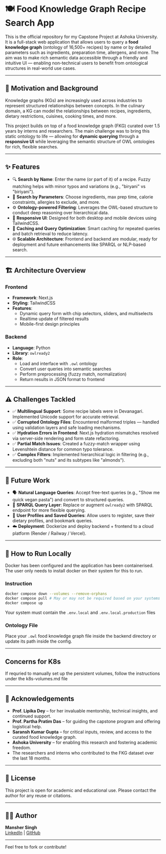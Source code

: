 # 🍽️ Food Knowledge Graph Recipe Search App

This is the official repository for my Capstone Project at Ashoka University. It is a full-stack web application that allows users to query a **food knowledge graph** (ontology of 16,500+ recipes) by name or by detailed parameters such as ingredients, preparation time, allergens, and more. The aim was to make rich semantic data accessible through a friendly and intuitive UI — enabling non-technical users to benefit from ontological structures in real-world use cases.

---

## 🧠 Motivation and Background

Knowledge graphs (KGs) are increasingly used across industries to represent structured relationships between concepts. In the culinary domain, a KG can model the relationships between recipes, ingredients, dietary restrictions, cuisines, cooking times, and more.

This project builds on top of a food knowledge graph (FKG) curated over 1.5 years by interns and researchers. The main challenge was to bring this static ontology to life — allowing for **dynamic querying** through a **responsive UI** while leveraging the semantic structure of OWL ontologies for rich, flexible searches.

---

## ✨ Features

- 🔍 **Search by Name**: Enter the name (or part of it) of a recipe. Fuzzy matching helps with minor typos and variations (e.g., "biryani" vs "biriyani").
- 🧩 **Search by Parameters**: Choose ingredients, max prep time, calorie constraints, allergies to exclude, and more.
- ⚙️ **Ontology-powered Filtering**: Leverages the OWL-based structure to conduct deep reasoning over hierarchical data.
- 📱 **Responsive UI**: Designed for both desktop and mobile devices using TailwindCSS.
- 🔁 **Caching and Query Optimization**: Smart caching for repeated queries and batch retrieval to reduce latency.
- 🌐 **Scalable Architecture**: Frontend and backend are modular, ready for deployment and future enhancements like SPARQL or NLP-based search.

---

## 🏗️ Architecture Overview

### Frontend
- **Framework**: Next.js
- **Styling**: TailwindCSS
- **Features**:
  - Dynamic query form with chip selectors, sliders, and multiselects
  - Realtime update of filtered results
  - Mobile-first design principles

### Backend
- **Language**: Python
- **Library**: `owlready2`
- **Role**:
  - Load and interface with `.owl` ontology
  - Convert user queries into semantic searches
  - Perform preprocessing (fuzzy match, normalization)
  - Return results in JSON format to frontend

---

## ⚠️ Challenges Tackled

- ✅ **Multilingual Support**: Some recipe labels were in Devanagari. Implemented Unicode support for accurate retrieval.
- ✅ **Corrupted Ontology Files**: Encountered malformed triples — handled using validation layers and safe loading mechanisms.
- ✅ **Hydration Errors in Frontend**: Next.js hydration mismatches resolved via server-side rendering and form state refactoring.
- ✅ **Partial Match Issues**: Created a fuzzy-match wrapper using Levenshtein distance for common typo tolerance.
- ✅ **Complex Filters**: Implemented hierarchical logic in filtering (e.g., excluding both "nuts" and its subtypes like "almonds").

---

## 🔮 Future Work

- 🗣️ **Natural Language Queries**: Accept free-text queries (e.g., "Show me quick vegan pasta") and convert to structured queries.
- 🧠 **SPARQL Query Layer**: Replace or augment `owlready2` with SPARQL endpoint for more flexible querying.
- 👥 **User Profiles and Saved Queries**: Allow users to register, save their dietary profiles, and bookmark queries.
- ☁️ **Deployment**: Dockerize and deploy backend + frontend to a cloud platform (Render / Railway / Vercel).

---

## 🧾 How to Run Locally

Docker has been configured and the application has been containerised. The user only needs to install docker on their system for this to run.

### Instruction 
```bash
docker compose down --volumes --remove-orphans
docker compose pull # May or may not be required based on your systems till now
docker compose up
```
Your system must contain the `.env.local` and `.env.local.production` files
### Ontology File
Place your `.owl` food knowledge graph file inside the backend directory or update its path inside the config.
 
---

## Concerns for K8s

If requried to manually set up the persistent volumes, follow the instructions under the k8s-volumes.md file

---

## 🏫 Acknowledgements

- **Prof. Lipika Dey** – for her invaluable mentorship, technical insights, and continued support.
- **Prof. Partha Pratim Das** – for guiding the capstone program and offering logistical help.
- **Saransh Kumar Gupta** – for critical inputs, review, and access to the curated food knowledge graph.
- **Ashoka University** – for enabling this research and fostering academic freedom.
- The researchers and interns who contributed to the FKG dataset over the last 18 months.

---

## 📄 License

This project is open for academic and educational use. Please contact the author for any reuse or citations.

---

## 🙋‍♂️ Author

**Mansher Singh**  
[LinkedIn](https://linkedin.com/in/mansherius) | [GitHub](https://github.com/mansherius)

---

Feel free to fork or contribute!
